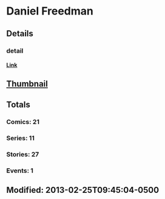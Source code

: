 # Daniel  Freedman 
## Details
### detail
#### [Link](http://marvel.com/comics/creators/8309/daniel_freedman?utm_campaign=apiRef&utm_source=225578a89fc76f3d20fbffda5d17a88d)
## [Thumbnail](http://i.annihil.us/u/prod/marvel/i/mg/6/50/4bb71712e87b4.jpg)
## Totals
### Comics: 21
### Series: 11
### Stories: 27
### Events: 1
## Modified: 2013-02-25T09:45:04-0500